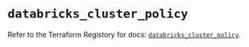 # `databricks_cluster_policy`

Refer to the Terraform Registory for docs: [`databricks_cluster_policy`](https://registry.terraform.io/providers/databricks/databricks/1.24.0/docs/resources/cluster_policy).

